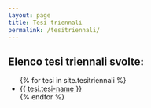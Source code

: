 ```yaml
---
layout: page
title: Tesi triennali
permalink: /tesitriennali/
---
```


## Elenco tesi triennali svolte:

<ul>
{% for tesi in site.tesitriennali %}
  <li><a href="{{site.baseurl}}{{ tesi.url }}">{{ tesi.tesi-name }} </a></li>
{% endfor %}
</ul>
